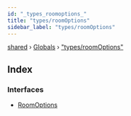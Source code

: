 ```yaml
---
id: "_types_roomoptions_"
title: "types/roomOptions"
sidebar_label: "types/roomOptions"
---
```


[shared](../index.md) › [Globals](../globals.md) › ["types/roomOptions"](_types_roomoptions_.md)

## Index

### Interfaces

* [RoomOptions](../interfaces/_types_roomoptions_.roomoptions.md)
